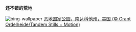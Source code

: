 
**还不错的荒地**

![bing-wallpaper](https://www.bing.com/th?id=OHR.BadlandsSunrise_ZH-CN5906162228_1920x1080.jpg)
[恶地国家公园，南达科他州，美国 (© Grant Ordelheide/Tandem Stills + Motion)](https://www.bing.com/search?q=%E6%81%B6%E5%9C%B0%E5%9B%BD%E5%AE%B6%E5%85%AC%E5%9B%AD&amp;form=hpcapt&amp;mkt=zh-cn)
  
